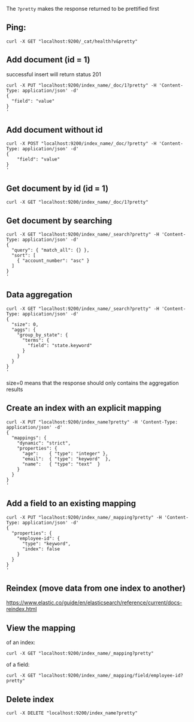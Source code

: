 The `?pretty` makes the response returned to be prettified first

## Ping:
```
curl -X GET "localhost:9200/_cat/health?v&pretty"
```

## Add document (id = 1)
successful insert will return status 201
```
curl -X PUT "localhost:9200/index_name/_doc/1?pretty" -H 'Content-Type: application/json' -d'
{
  "field": "value"
}
'
```

## Add document without id
```
curl -X POST "localhost:9200/index_name/_doc/?pretty" -H 'Content-Type: application/json' -d'
{
    "field": "value"
}
'
```

## Get document by id (id = 1)
```
curl -X GET "localhost:9200/index_name/_doc/1?pretty"
```

## Get document by searching
```
curl -X GET "localhost:9200/index_name/_search?pretty" -H 'Content-Type: application/json' -d'
{
  "query": { "match_all": {} },
  "sort": [
    { "account_number": "asc" }
  ]
}
'
```

## Data aggregation
```
curl -X GET "localhost:9200/index_name/_search?pretty" -H 'Content-Type: application/json' -d'
{
  "size": 0,
  "aggs": {
    "group_by_state": {
      "terms": {
        "field": "state.keyword"
      }
    }
  }
}
'
```
size=0 means that the response should only contains the aggregation results

## Create an index with an explicit mapping
```
curl -X PUT "localhost:9200/index_name?pretty" -H 'Content-Type: application/json' -d'
{
  "mappings": {
    "dynamic": "strict",
    "properties": {
      "age":    { "type": "integer" },  
      "email":  { "type": "keyword"  }, 
      "name":   { "type": "text"  }     
    }
  }
}
'
```

## Add a field to an existing mapping
```
curl -X PUT "localhost:9200/index_name/_mapping?pretty" -H 'Content-Type: application/json' -d'
{
  "properties": {
    "employee-id": {
      "type": "keyword",
      "index": false
    }
  }
}
'
```

## Reindex (move data from one index to another)
https://www.elastic.co/guide/en/elasticsearch/reference/current/docs-reindex.html

## View the mapping
of an index:
```
curl -X GET "localhost:9200/index_name/_mapping?pretty"
```

of a field:
```
curl -X GET "localhost:9200/index_name/_mapping/field/employee-id?pretty"
```

## Delete index
```
curl -X DELETE "localhost:9200/index_name?pretty"
```